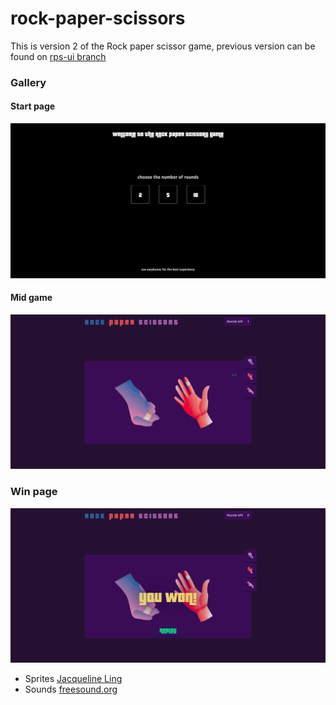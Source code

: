 # rock-paper-scissors

This is version 2 of the Rock paper scissor game, previous version can be found on [rps-ui branch](https://github.com/deep-vinci/rock-paper-scissors/tree/rps-ui) 

### Gallery 

#### Start page
![](assets/startpage.png)

#### Mid game
![](assets/midgame.png)

### Win page
![](assets/youwon.png)

- Sprites [Jacqueline Ling](https://clubkoidesign.wixsite.com/work)
- Sounds [freesound.org](https://freesound.org)
